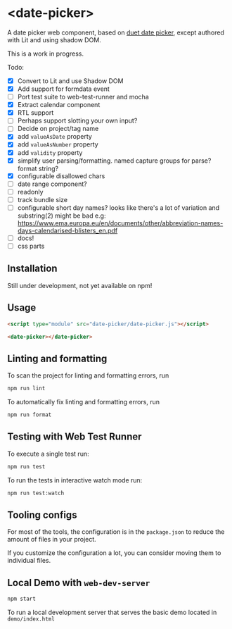 # \<date-picker>

A date picker web component, based on [duet date picker](https://github.com/duetds/date-picker), except authored with Lit and using shadow DOM.

This is a work in progress.

Todo:

- [x] Convert to Lit and use Shadow DOM
- [x] Add support for formdata event
- [ ] Port test suite to web-test-runner and mocha
- [x] Extract calendar component
- [x] RTL support
- [ ] Perhaps support slotting your own input?
- [ ] Decide on project/tag name
- [x] add `valueAsDate` property
- [x] add `valueAsNumber` property
- [x] add `validity` property
- [x] simplify user parsing/formatting. named capture groups for parse? format string?
- [x] configurable disallowed chars
- [ ] date range component?
- [ ] readonly
- [ ] track bundle size
- [ ] configurable short day names? looks like there's a lot of variation and substring(2) might be bad e.g: https://www.ema.europa.eu/en/documents/other/abbreviation-names-days-calendarised-blisters_en.pdf
- [ ] docs!
- [ ] css parts

## Installation

Still under development, not yet available on npm!

## Usage

```html
<script type="module" src="date-picker/date-picker.js"></script>

<date-picker></date-picker>
```

## Linting and formatting

To scan the project for linting and formatting errors, run

```bash
npm run lint
```

To automatically fix linting and formatting errors, run

```bash
npm run format
```

## Testing with Web Test Runner

To execute a single test run:

```bash
npm run test
```

To run the tests in interactive watch mode run:

```bash
npm run test:watch
```

## Tooling configs

For most of the tools, the configuration is in the `package.json` to reduce the amount of files in your project.

If you customize the configuration a lot, you can consider moving them to individual files.

## Local Demo with `web-dev-server`

```bash
npm start
```

To run a local development server that serves the basic demo located in `demo/index.html`
